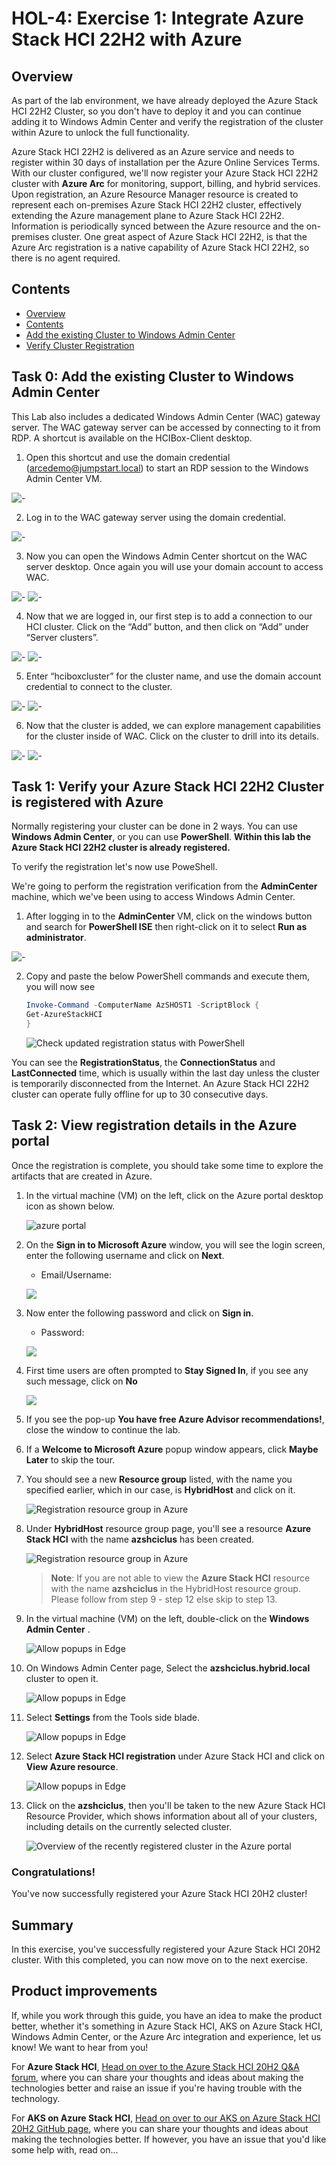 HOL-4: Exercise 1: Integrate Azure Stack HCI 22H2 with Azure
==============
Overview
-----------

   As part of the lab environment, we have already deployed the Azure Stack HCI 22H2 Cluster, so you don't have to deploy it and you can continue adding it to Windows Admin Center and verify the registration of the cluster within Azure to unlock the full functionality.

   Azure Stack HCI 22H2 is delivered as an Azure service and needs to register within 30 days of installation per the Azure Online Services Terms.  With our cluster configured, we'll now register your Azure Stack HCI 22H2 cluster with **Azure Arc** for monitoring, support, billing, and hybrid services. Upon registration, an Azure Resource Manager resource is created to represent each on-premises Azure Stack HCI 22H2 cluster, effectively extending the Azure management plane to Azure Stack HCI 22H2. Information is periodically synced between the Azure resource and the on-premises cluster.  One great aspect of Azure Stack HCI 22H2, is that the Azure Arc registration is a native capability of Azure Stack HCI 22H2, so there is no agent required.

Contents
-----------
- [Overview](#overview)
- [Contents](#contents)
- [Add the existing Cluster to Windows Admin Center](#task-0-add-the-existing-cluster-to-windows-admin-center)
- [Verify Cluster Registration](#task-1-verify-your-azure-stack-hci-22h2-cluster-is-registered-with-azure)

## Task 0: Add the existing Cluster to Windows Admin Center

This Lab also includes a dedicated Windows Admin Center (WAC) gateway server. The WAC gateway server can be accessed by connecting to it from RDP. A shortcut is available on the HCIBox-Client desktop.

1. Open this shortcut and use the domain credential (arcedemo@jumpstart.local) to start an RDP session to the Windows Admin Center VM.

![-](./media/wac_gateway_shortcut.png "Screenshot showing WAC desktop shortcut")

2. Log in to the WAC gateway server using the domain credential.

![-](./media/wac_gateway_login.png "Screenshot showing logging into the WAC server")

3. Now you can open the Windows Admin Center shortcut on the WAC server desktop. Once again you will use your domain account to access WAC.

![-](./media/wac_gateway_desktop.png "Screenshot showing logging into WAC")
![-](./media/wac_login.png "Screenshot showing WAC login prompt")

4. Now that we are logged in, our first step is to add a connection to our HCI cluster. Click on the “Add” button, and then click on “Add” under “Server clusters”.

![-](./media/wac_empty.png "Screenshot showing WAC first login")
![-](./media/wac_add_cluster.png "Screenshot showing WAC adding cluster")

5. Enter “hciboxcluster” for the cluster name, and use the domain account credential to connect to the cluster.

![-](./media/wac_add_cluster_detail.png "Screenshot showing WAC connection details")
![-](./media/wac_add_cluster_detail_2.png "Screenshot showing WAC connection details")

6. Now that the cluster is added, we can explore management capabilities for the cluster inside of WAC. Click on the cluster to drill into its details.

![-](./media/wac_cluster_added.png "Screenshot showing cluster list")
![-](./media/wac_cluster_added_detail.png "Screenshot showing cluster detail")


## Task 1: Verify your Azure Stack HCI 22H2 Cluster is registered with Azure

Normally registering your cluster can be done in 2 ways. You can use **Windows Admin Center**, or you can use **PowerShell**. **Within this lab the Azure Stack HCI 22H2 cluster is already registered.**

To verify the registration let's now use PoweShell.

We're going to perform the registration verification from the **AdminCenter** machine, which we've been using to access Windows Admin Center.

1. After logging in to the **AdminCenter** VM, click on the windows button and search for **PowerShell ISE** then right-click on it to select **Run as administrator**.

![-](./media/2023-03-01_17h07_52.png "Open PowerShell ISE as an Administrator")
    
2. Copy and paste the below PowerShell commands and execute them, you will now see 

     ```powershell
     Invoke-Command -ComputerName AzSHOST1 -ScriptBlock {
     Get-AzureStackHCI
     } 
     ```
    
    ![Check updated registration status with PowerShell](./media/Verify-registered-cluster.png "Check updated registration status with PowerShell")

You can see the **RegistrationStatus**, the **ConnectionStatus** and **LastConnected** time, which is usually within the last day unless the cluster is temporarily disconnected from the Internet. An Azure Stack HCI 22H2 cluster can operate fully offline for up to 30 consecutive days.

## Task 2: View registration details in the Azure portal ###

Once the registration is complete, you should take some time to explore the artifacts that are created in Azure.

1. In the virtual machine (VM) on the left, click on the Azure portal desktop icon as shown below.

    ![azure portal](./media/azure%20portal.png)
    
1. On the **Sign in to Microsoft Azure** window, you will see the login screen, enter the following username and click on **Next**.

   * Email/Username: <inject key="AzureAdUserEmail"></inject>

   ![](https://github.com/CloudLabsAI-Azure/AIW-SAP-on-Azure/blob/main/media/M2-Ex1-portalsignin-1.png?raw=true)

1. Now enter the following password and click on **Sign in**. 

   * Password: <inject key="AzureAdUserPassword"></inject>
   
   ![](./media/M2-Ex1-portalsignin-2.png?raw=true)

1. First time users are often prompted to **Stay Signed In**, if you see any such message, click on **No**

   ![](./media/M2-Ex1-portalsignin-3.png?raw=true)

1. If you see the pop-up **You have free Azure Advisor recommendations!**, close the window to continue the lab.

1. If a **Welcome to Microsoft Azure** popup window appears, click **Maybe Later** to skip the tour.

1. You should see a new **Resource group** listed, with the name you specified earlier, which in our case, is **HybridHost** and click on it.

    ![Registration resource group in Azure](./media/rg.png "Registration resource group in Azure")

1. Under **HybridHost** resource group page, you'll see a resource **Azure Stack HCI** with the name **azshciclus** has been created.

    ![Registration resource group in Azure](./media/stack.png "Registration resource group in Azure")
    
   >**Note**: If you are not able to view the **Azure Stack HCI** resource with the name **azshciclus** in the HybridHost resource group. Please follow from step 9 - step 12 else skip to step 13.

1. In the virtual machine (VM) on the left, double-click on the **Windows Admin Center** .

    ![Allow popups in Edge](./media/wac.png "Allow popups in Edge")
    
1. On Windows Admin Center page, Select the **azshciclus.hybrid.local** cluster to open it.

    ![Allow popups in Edge](./media/hol4ss1.png "Allow popups in Edge")
    
1. Select **Settings** from the Tools side blade.

    ![Allow popups in Edge](./media/hol4ss2.png "Allow popups in Edge")
    
1. Select **Azure Stack HCI registration** under Azure Stack HCI and click on **View Azure resource**.

    ![Allow popups in Edge](./media/hol4ss3.png "Allow popups in Edge")

1. Click on the **azshciclus**, then you'll be taken to the new Azure Stack HCI Resource Provider, which shows information about all of your clusters, including details on the currently selected cluster.

    ![Overview of the recently registered cluster in the Azure portal](./media/overview.png "Overview of the recently registered cluster in the Azure portal")


### Congratulations! ###
You've now successfully registered your Azure Stack HCI 20H2 cluster!

Summary
-----------
In this exercise, you've successfully registered your Azure Stack HCI 20H2 cluster. With this completed, you can now move on to the next exercise.

Product improvements
-----------
If, while you work through this guide, you have an idea to make the product better, whether it's something in Azure Stack HCI, AKS on Azure Stack HCI, Windows Admin Center, or the Azure Arc integration and experience, let us know! We want to hear from you!

For **Azure Stack HCI**, [Head on over to the Azure Stack HCI 20H2 Q&A forum](https://docs.microsoft.com/en-us/answers/topics/azure-stack-hci.html "Azure Stack HCI 20H2 Q&A"), where you can share your thoughts and ideas about making the technologies better and raise an issue if you're having trouble with the technology.

For **AKS on Azure Stack HCI**, [Head on over to our AKS on Azure Stack HCI 20H2 GitHub page](https://github.com/Azure/aks-hci/issues "AKS on Azure Stack HCI GitHub"), where you can share your thoughts and ideas about making the technologies better. If however, you have an issue that you'd like some help with, read on... 
